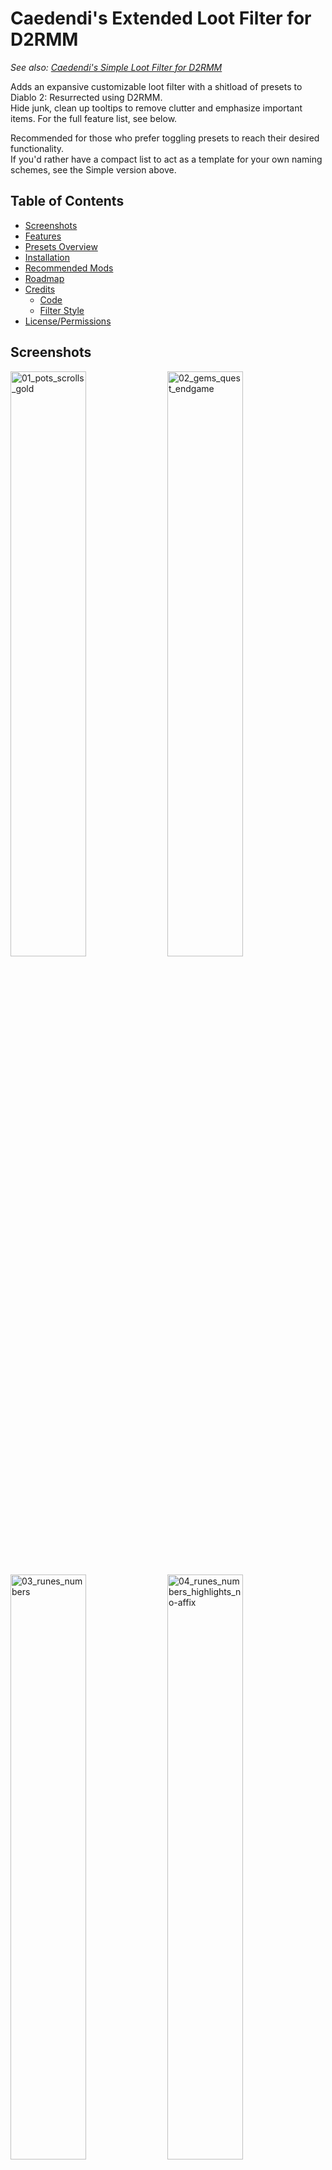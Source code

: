 # Caedendi's Extended Loot Filter for D2RMM

_See also: [Caedendi's Simple Loot Filter for D2RMM](https://github.com/Caedendi/D2RMM-Loot-Filter-Simple)_

Adds an expansive customizable loot filter with a shitload of presets to Diablo 2: Resurrected using D2RMM. <br>
Hide junk, clean up tooltips to remove clutter and emphasize important items. For the full feature list, see below.

Recommended for those who prefer toggling presets to reach their desired functionality. <br>
If you'd rather have a compact list to act as a template for your own naming schemes, see the Simple version above.

## Table of Contents

- [Screenshots](#screenshots)
- [Features](#features)
- [Presets Overview](#presets-overview)
- [Installation](#installation)
- [Recommended Mods](#recommended-mods)
- [Roadmap](#roadmap)
- [Credits](#credits)
  - [Code](#code)
  - [Filter Style](#filter-style)
- [License/Permissions](#licensepermissions)


## Screenshots

<p float="left">
  <img src="https://i.imgur.com/AGELRY4.png" alt="01_pots_scrolls_gold" width="49%">
  <img src="https://i.imgur.com/ObIq8LL.png" alt="02_gems_quest_endgame" width="49%">
</p>

<p float="left">
  <img src="https://i.imgur.com/x91wdr9.png" alt="03_runes_numbers" width="49%">
  <img src="https://i.imgur.com/f1DxeAI.png" alt="04_runes_numbers_highlights_no-affix" width="49%">
</p>


## Changelog

### 1.0.2

- Fixed certain quest items not highlighting correctly
- Added option to exclude the Horadric Cube from highlighting
- Added highlighting to Hellfire Torch and Annihilus (as part of the Endgame filter)
- Added highlighting to Rainbow Facets (as part of the Jewels filter)
- Changed Small/Full Rejuvenation Potion name from +SRP/+FRP to +RPS/+RPF
- Corrected "Hellforge Hammer" to "Hell Forge Hammer" when highlighting is enabled
- Added custom highlight character support: you can now pick the character/symbol that is used for highlighting, or set a custom character by only changing a single character in the mod.js file
- fixed red high rune numbers while highlighting is disabled
- Expanded jewel settings


## Features

- **Customize to your liking:**
  - Alter or hide each item type to your preference using the presets in the D2RMM settings.
  - Shorten or hide junk.
  - Emphasize the good/important stuff (runes, flawless gems, essences, uber keys/organs, quest items, etc).
  - For a full list of features, see [Presets Overview](#presets-overview).
  - Don't forget to reload and apply in D2RMM!
- **Completely optional:** 
  - Disabling everything means no modding will be applied.
- **Apply your own custom naming schemes for specific item types**:
  - Set the item type to "Custom", open the mod.js file in Notepad and add your personalized naming schemes on the lines mentioned in the item type's setting description.
  - To hide an item, change its name to HIDDEN (without quotes). The value of HIDDEN (amount of spaces) can be changed in the D2RMM settings.
  - Don't forget to reload and apply in D2RMM!
- **Item tooltip customization:**
  - Modify the size and background opacity of the tooltip for items on the ground and in the inventory.
- **Rings, Amulets, Jewels and Charms customization disabled by default:**
  - Because of a bug, crafted/rare/set/unique variants of these items are also changed to the custom name/color.
  - If you enable this, make sure to pick up _all of them_ or you'd might miss a unique!


## Presets Overview

| Item Type                                    | Presets                                                       |
|----------------------------------------------|---------------------------------------------------------------|
| **Gold**                                     | No change                                                     |
|                                              | Gold text                                                     |
|                                              | **Gold G (default)**                                          |
|                                              | White G                                                       |
|                                              | Hide affix                                                    |
|                                              | Custom                                                        |
| **Runes**                                    | No change                                                     |
|                                              | **Add rune numbers + highlights + remove affix (default)**    |
|                                              | Add rune numbers + remove affix                               |
|                                              | Add rune numbers + highlights                                 |
|                                              | Add highlights + remove affix                                 |
|                                              | Add rune numbers                                              |
|                                              | Add highlights                                                |
|                                              | Remove affix                                                  |
|                                              | Custom                                                        |
| **Healing Potions**                          | No change                                                     |
|                                              | **All (default)**                                             |
|                                              | Hide lvl 3                                                    |
|                                              | Hide lvl 4                                                    |
|                                              | Hide lvl 3 + small rejuvs                                     |
|                                              | Hide lvl 4 + small rejuvs                                     |
|                                              | Show only rejuvs                                              |
|                                              | Show only full rejuvs                                         |
|                                              | Hide all                                                      |
|                                              | Custom                                                        |
| **Buff Potions**                             | No change                                                     |
|                                              | **All (default)**                                             |
|                                              | Hide                                                          |
|                                              | Custom                                                        |
| **Throwing Potions**                         | No change                                                     |
|                                              | **All (default)**                                             |
|                                              | Hide                                                          |
|                                              | Custom                                                        |
| **Scrolls & Tomes**                          | No change                                                     |
|                                              | **All (default)**                                             |
|                                              | Hide scrolls                                                  |
|                                              | Custom                                                        |
| **Arrows & Bolts**                           | No change                                                     |
|                                              | **Highlight (default)**                                       |
|                                              | Hide                                                          |
|                                              | Custom                                                        |
| **Keys**                                     | **No change (default)**                                       |
|                                              | Hide                                                          |
|                                              | Custom                                                        |
| **Rings, Amulets, Jewels & Charms [BUGGED]** | **No change (default)**                                       |
|                                              | Highlight                                                     |
|                                              | Custom                                                        |
| **Gems**                                     | No change                                                     |
|                                              | **Highlight all (default)**                                   |
|                                              | Highlight, show only flawless & perfect                       |
|                                              | Highlight, show only perfect                                  |
|                                              | Hide all                                                      |
|                                              | Custom                                                        |
| **Quest items**                              | No change                                                     |
|                                              | **Highlight (default)**                                       |
|                                              | Highlight, exclude Cube                                       |
|                                              | Custom                                                        |
| **Endgame Items**                            | No change                                                     |
|                                              | **Highlight (default)**                                       |
|                                              | Highlight, exclude Annihilus & Torch                          |
|                                              | Highlight, exclude Standard of Heroes                         |
|                                              | Highlight, hide Standard of Heroes                            |
|                                              | Highlight, exclude Annihilus, Torch & Standard of Heroes      |
|                                              | Highlight, exclude Annihilus & Torch, hide Standard of Heroes |
|                                              | Custom                                                        |
| **Highlight character**                      | **\* (asterisk) (default)**                                   |
|                                              | • (bullet)                                                    |
|                                              | · (middle dot)                                                |
|                                              | = (equals)                                                    |
|                                              | + (plus)                                                      |
|                                              | - (hyphen/dash/minus)                                         |
|                                              | x (small letter x)                                            |
|                                              | X (capital letter x)                                          |
|                                              | o (small letter o)                                            |
|                                              | O (capital letter o)                                          |
|                                              | 0 (zero)                                                      |
|                                              | @ (at)                                                        |
|                                              | $ (dollar)                                                    |
|                                              | % (percent)                                                   |
|                                              | & (ampersand)                                                 |
|                                              | ~ (tilde)                                                     |
|                                              | ¤ (currency sign)                                             |
|                                              | ※ (reference mark)                                            |
|                                              | ★ (black star)                                                |
|                                              | ° (degree sign)                                               |
|                                              | ⁂ (asterism)                                                  |
|                                              | ‼ (double exclamation mark)                                   |
|                                              | Custom                                                        |
| **Tooltip size for hidden items**            | **0 (default)** to 25 (max) spaces                            |
| **Tooltip**                                  | **No change (default)**                                       |
|                                              | Opacity & Size                                                |
|                                              | Opactiy                                                       |
|                                              | Size                                                          |


## Installation

- Download and install [D2RMM](https://www.nexusmods.com/diablo2resurrected/mods/169), then run it.
- Download and extract this mod folder to /D2RMM/mods/.
- See D2RMM instructions on how to configure and enable.
- Play the game!


## Recommended Mods

In addition to this, I recommend you also use the following D2RMM mods:

| Mod                                                                             |   Creator   | Notes                                                                                              |
|---------------------------------------------------------------------------------|:-----------:|----------------------------------------------------------------------------------------------------|
| [Disable Battle.net](https://github.com/olegbl/d2rmm.mods)                      |   olegbl    | So you don't accidentally get yourself banned.                                                     |
| [Settings Font Fix](https://www.nexusmods.com/diablo2resurrected/mods/200)      |   olegbl    | In case any mod touches __profilehd_ and screws up the font size in the settings menu.             |
| [LightPillar](https://www.nexusmods.com/diablo2resurrected/mods/197)            |   qhu91it   | Add an awesome effect when certain items drop.                                                     |
| [Skip Intro Videos](https://www.nexusmods.com/diablo2resurrected/mods/179)      |   olegbl    | On startup, gets you straight to the title screen.                                                 |
| [Towns QoL Changes](https://www.nexusmods.com/diablo2resurrected/mods/310)      | night0wl117 | Move town starting points, TP locations and Cain's position in Act 5.                              |
| [Town Cast](https://www.nexusmods.com/diablo2resurrected/mods/183)              |   olegbl    | Teleport and buff in town. _(BREAKING: allows teleporting past Jerhyn during the Act 2 questline)_ |
| [Show Item Level](https://www.nexusmods.com/diablo2resurrected/mods/174)        |   olegbl    | Adds the ilvl to the tooltips of all items with an ilvl.                                           |
| [Short Quality Prefixes](https://www.nexusmods.com/diablo2resurrected/mods/214) |    Jobus    | Shortens the Superior/Inferior prefixes _(will be added to this mod in a future update)_.          |


## Roadmap

- [ ] Fix known bugs:
  - [x] Regular Ruby, Sapphire, Emerald and Diamond not working
  - [ ] Certain quest item customization not working:
    - [ ] Book of Skill
    - [ ] Staff of Kings
    - [ ] Amulet of the Viper
    - [x] Horadric Staff
    - [ ] Khalim's Flail
    - [x] Khalim's Will
    - [ ] Potion of Life (xyz)
    - [ ] Hell Forge Hammer
    - [ ] Malah's Potion
    - [x] Update toggle description regarding [CSTM-QST1] and [CSTM-QST2]
  - [ ] Enabling quest item highlighting screws up the Horadric Cube's displayed name when the cube menu is open.
  - [ ] Enabling jewelry turns crafted/rare/set/unique jewelry blue
  - [ ] Item name alignment out of place for items with ilvls when combining this mod with [Show Item Level](https://www.nexusmods.com/diablo2resurrected/mods/174)
- [ ] Add features:
  - [ ] Integrate [Show Item Level](https://www.nexusmods.com/diablo2resurrected/mods/174) by olegbl
  - [ ] Integrate [Short Quality Prefixes for D2RMM](https://www.nexusmods.com/diablo2resurrected/mods/214/?tab=files&category=archived) or [Show Item Quality for D2RMM](https://www.nexusmods.com/diablo2resurrected/mods/351)
  - [ ] Different emphasis for unique charms, rare jewels and facets (rainbow color)


## Credits

This loot filter mod is based on code from existing mods and inspired by existing styles. I have added code optimizations, a shit-ton of toggles and my own personal flair and preferences. <br>
Remnants of other people's codes remain, so I have tried to list the credits as accurately as I can. If you see any of your own code in this mod and it isn't credited, please send me a message.

Many thanks to:

### Code
- [Practical Item Filter for D2RMM](https://www.nexusmods.com/diablo2resurrected/mods/317) for acting as a base to build upon and the tooltip customization features
- [olegbl](https://github.com/olegbl) for:
  - Creating [D2RMM](https://www.nexusmods.com/diablo2resurrected/mods/169).
  - His [example mods](https://github.com/olegbl/d2rmm.mods) in general.
  - His [Short Potion Names](https://www.nexusmods.com/diablo2resurrected/mods/177) mod for the list of colors.

### Filter Style
- [Path of Diablo filters](https://pathofdiablo.com/wiki/index.php?title=List_of_Loot_Filters) for removing all that clutter on Path of Diablo and inspiring me to create this loot filter for D2R.
  - Mainly [Darkgale](https://www.twitch.tv/darkgale)'s filter called [Filtergale](https://www.reddit.com/r/pathofdiablo/comments/i9hdw7/filtergale/) ([download](https://greendu.de/s/ZbDwHekAg3rmeRB/download?path=%2F&files=item.filter)) regarding styling.
- [Practical Item Filter for D2RMM](https://www.nexusmods.com/diablo2resurrected/mods/317)


## License/Permissions

This code is licensed under GPL. 

You are free to use and distribute all code in this mod, as long as you ask for permission (and permission is given), it stays open source, free of charge and all due credit is given. 

If you are trying to profit off this mod in any way, then you're a dick and forbidden from using this code.